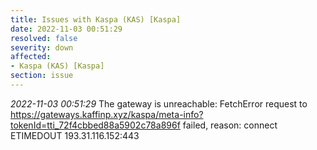 ```yaml
---
title: Issues with Kaspa (KAS) [Kaspa]
date: 2022-11-03 00:51:29
resolved: false
severity: down
affected:
- Kaspa (KAS) [Kaspa]
section: issue
---
```


*2022-11-03 00:51:29* The gateway is unreachable: FetchError request to https://gateways.kaffinp.xyz/kaspa/meta-info?tokenId=tti_72f4cbbed88a5902c78a896f failed, reason: connect ETIMEDOUT 193.31.116.152:443